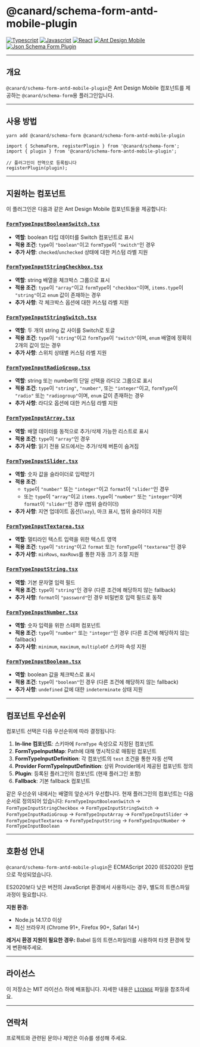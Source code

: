 # @canard/schema-form-antd-mobile-plugin

[![Typescript](https://img.shields.io/badge/typescript-✔-blue.svg)]()
[![Javascript](https://img.shields.io/badge/javascript-✔-yellow.svg)]()
[![React](https://img.shields.io/badge/react-✔-61DAFB.svg)]()
[![Ant Design Mobile](https://img.shields.io/badge/antd-mobile-blue.svg)]()
[![Json Schema Form Plugin](https://img.shields.io/badge/JsonSchemaForm-plugin-pink.svg)]()

---

## 개요

`@canard/schema-form-antd-mobile-plugin`은 Ant Design Mobile 컴포넌트를 제공하는 `@canard/schema-form`용 플러그인입니다.

---

## 사용 방법

```bash
yarn add @canard/schema-form @canard/schema-form-antd-mobile-plugin
```

```tsx
import { SchemaForm, registerPlugin } from '@canard/schema-form';
import { plugin } from '@canard/schema-form-antd-mobile-plugin';

// 플러그인이 전역으로 등록됩니다
registerPlugin(plugin);
```

---

## 지원하는 컴포넌트

이 플러그인은 다음과 같은 Ant Design Mobile 컴포넌트들을 제공합니다:

### **[`FormTypeInputBooleanSwitch.tsx`](./src/formTypeInputs/FormTypeInputBooleanSwitch.tsx)**

- **역할**: boolean 타입 데이터를 Switch 컴포넌트로 표시
- **적용 조건**: `type`이 `"boolean"`이고 `formType`이 `"switch"`인 경우
- **추가 사항**: `checked`/`unchecked` 상태에 대한 커스텀 라벨 지원

### **[`FormTypeInputStringCheckbox.tsx`](./src/formTypeInputs/FormTypeInputStringCheckbox.tsx)**

- **역할**: string 배열을 체크박스 그룹으로 표시
- **적용 조건**: `type`이 `"array"`이고 `formType`이 `"checkbox"`이며, `items.type`이 `"string"`이고 `enum` 값이 존재하는 경우
- **추가 사항**: 각 체크박스 옵션에 대한 커스텀 라벨 지원

### **[`FormTypeInputStringSwitch.tsx`](./src/formTypeInputs/FormTypeInputStringSwitch.tsx)**

- **역할**: 두 개의 string 값 사이를 Switch로 토글
- **적용 조건**: `type`이 `"string"`이고 `formType`이 `"switch"`이며, `enum` 배열에 정확히 2개의 값이 있는 경우
- **추가 사항**: 스위치 상태별 커스텀 라벨 지원

### **[`FormTypeInputRadioGroup.tsx`](./src/formTypeInputs/FormTypeInputRadioGroup.tsx)**

- **역할**: string 또는 number의 단일 선택을 라디오 그룹으로 표시
- **적용 조건**: `type`이 `"string"`, `"number"`, 또는 `"integer"`이고, `formType`이 `"radio"` 또는 `"radiogroup"`이며, `enum` 값이 존재하는 경우
- **추가 사항**: 라디오 옵션에 대한 커스텀 라벨 지원

### **[`FormTypeInputArray.tsx`](./src/formTypeInputs/FormTypeInputArray.tsx)**

- **역할**: 배열 데이터를 동적으로 추가/삭제 가능한 리스트로 표시
- **적용 조건**: `type`이 `"array"`인 경우
- **추가 사항**: 읽기 전용 모드에서는 추가/삭제 버튼이 숨겨짐

### **[`FormTypeInputSlider.tsx`](./src/formTypeInputs/FormTypeInputSlider.tsx)**

- **역할**: 숫자 값을 슬라이더로 입력받기
- **적용 조건**:
  - `type`이 `"number"` 또는 `"integer"`이고 `format`이 `"slider"`인 경우
  - 또는 `type`이 `"array"`이고 `items.type`이 `"number"` 또는 `"integer"`이며 `format`이 `"slider"`인 경우 (범위 슬라이더)
- **추가 사항**: 지연 업데이트 옵션(`lazy`), 마크 표시, 범위 슬라이더 지원

### **[`FormTypeInputTextarea.tsx`](./src/formTypeInputs/FormTypeInputTextarea.tsx)**

- **역할**: 멀티라인 텍스트 입력을 위한 텍스트 영역
- **적용 조건**: `type`이 `"string"`이고 `format` 또는 `formType`이 `"textarea"`인 경우
- **추가 사항**: `minRows`, `maxRows`를 통한 자동 크기 조절 지원

### **[`FormTypeInputString.tsx`](./src/formTypeInputs/FormTypeInputString.tsx)**

- **역할**: 기본 문자열 입력 필드
- **적용 조건**: `type`이 `"string"`인 경우 (다른 조건에 해당하지 않는 fallback)
- **추가 사항**: `format`이 `"password"`인 경우 비밀번호 입력 필드로 동작

### **[`FormTypeInputNumber.tsx`](./src/formTypeInputs/FormTypeInputNumber.tsx)**

- **역할**: 숫자 입력을 위한 스테퍼 컴포넌트
- **적용 조건**: `type`이 `"number"` 또는 `"integer"`인 경우 (다른 조건에 해당하지 않는 fallback)
- **추가 사항**: `minimum`, `maximum`, `multipleOf` 스키마 속성 지원

### **[`FormTypeInputBoolean.tsx`](./src/formTypeInputs/FormTypeInputBoolean.tsx)**

- **역할**: boolean 값을 체크박스로 표시
- **적용 조건**: `type`이 `"boolean"`인 경우 (다른 조건에 해당하지 않는 fallback)
- **추가 사항**: `undefined` 값에 대한 `indeterminate` 상태 지원

---

## 컴포넌트 우선순위

컴포넌트 선택은 다음 우선순위에 따라 결정됩니다:

1. **In-line 컴포넌트**: 스키마에 `FormType` 속성으로 지정된 컴포넌트
2. **FormTypeInputMap**: Path에 대해 명시적으로 매핑된 컴포넌트
3. **FormTypeInputDefinition**: 각 컴포넌트의 `test` 조건을 통한 자동 선택
4. **Provider FormTypeInputDefinition**: 상위 Provider에서 제공된 컴포넌트 정의
5. **Plugin**: 등록된 플러그인의 컴포넌트 (현재 플러그인 포함)
6. **Fallback**: 기본 fallback 컴포넌트

같은 우선순위 내에서는 배열의 앞순서가 우선합니다. 현재 플러그인의 컴포넌트는 다음 순서로 정의되어 있습니다:
`FormTypeInputBooleanSwitch` → `FormTypeInputStringCheckbox` → `FormTypeInputStringSwitch` → `FormTypeInputRadioGroup` → `FormTypeInputArray` → `FormTypeInputSlider` → `FormTypeInputTextarea` → `FormTypeInputString` → `FormTypeInputNumber` → `FormTypeInputBoolean`

---

## 호환성 안내

`@canard/schema-form-antd-mobile-plugin`은 ECMAScript 2020 (ES2020) 문법으로 작성되었습니다.

ES2020보다 낮은 버전의 JavaScript 환경에서 사용하시는 경우, 별도의 트랜스파일 과정이 필요합니다.

**지원 환경:**

- Node.js 14.17.0 이상
- 최신 브라우저 (Chrome 91+, Firefox 90+, Safari 14+)

**레거시 환경 지원이 필요한 경우:**
Babel 등의 트랜스파일러를 사용하여 타겟 환경에 맞게 변환해주세요.

---

## 라이선스

이 저장소는 MIT 라이선스 하에 배포됩니다. 자세한 내용은 [`LICENSE`](./LICENSE) 파일을 참조하세요.

---

## 연락처

프로젝트와 관련된 문의나 제안은 이슈를 생성해 주세요.

